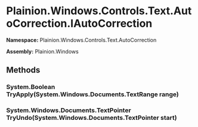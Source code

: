
# Plainion.Windows.Controls.Text.AutoCorrection.IAutoCorrection

**Namespace:** Plainion.Windows.Controls.Text.AutoCorrection

**Assembly:** Plainion.Windows


## Methods

### System.Boolean TryApply(System.Windows.Documents.TextRange range)

### System.Windows.Documents.TextPointer TryUndo(System.Windows.Documents.TextPointer start)
